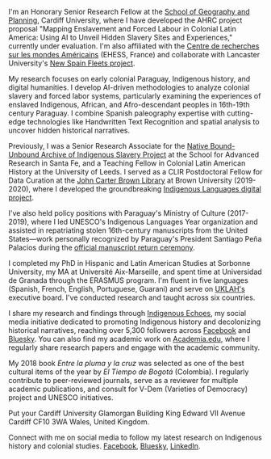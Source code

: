I'm an Honorary Senior Research Fellow at the [School of Geography and Planning](https://www.cardiff.ac.uk/geography-planning), Cardiff University, where I have developed the AHRC project proposal "Mapping Enslavement and Forced Labour in Colonial Latin America: Using AI to Unveil Hidden Slavery Sites and Experiences," currently under evaluation. I'm also affiliated with the [Centre de recherches sur les mondes Américains](https://www.ehess.fr/fr/centre/8168) (EHESS, France) and collaborate with Lancaster University's [New Spain Fleets project](https://wp.lancs.ac.uk/newspainfleets/?page_id=249&lang=en).

My research focuses on early colonial Paraguay, Indigenous history, and digital humanities. I develop AI-driven methodologies to analyze colonial slavery and forced labor systems, particularly examining the experiences of enslaved Indigenous, African, and Afro-descendant peoples in 16th-19th century Paraguay. I combine Spanish paleography expertise with cutting-edge technologies like Handwritten Text Recognition and spatial analysis to uncover hidden historical narratives.

Previously, I was a Senior Research Associate for the [Native Bound-Unbound Archive of Indigenous Slavery Project](https://nativeboundunbound.org/) at the School for Advanced Research in Santa Fe, and a Teaching Fellow in Colonial Latin American History at the University of Leeds. I served as a CLIR Postdoctoral Fellow for Data Curation at the [John Carter Brown Library](https://www.brown.edu/academics/libraries/john-carter-brown/) at Brown University (2019-2020), where I developed the groundbreaking [Indigenous Languages digital project](https://drive.google.com/open?id=1BHf-9nZ6ugSN0uylvSr7rrxBKmaYg4SU&usp=sharing).

I've also held policy positions with Paraguay's Ministry of Culture (2017-2019), where I led UNESCO's Indigenous Languages Year organization and assisted in repatriating stolen 16th-century manuscripts from the United States—work personally recognized by Paraguay's President Santiago Peña Palacios during the [official manuscript return ceremony](https://www.youtube.com/watch?v=CPsHkgQQoFM).

I completed my PhD in Hispanic and Latin American Studies at Sorbonne University, my MA at Université Aix-Marseille, and spent time at Universidad de Granada through the ERASMUS program. I'm fluent in five languages (Spanish, French, English, Portuguese, Guarani) and serve on [UKLAH's](https://www.uklah.org/) executive board. I've conducted research and taught across six countries.

I share my research and findings through [Indigenous Echoes](https://www.facebook.com/profile.php?id=61556216985777), my social media initiative dedicated to promoting Indigenous history and decolonizing historical narratives, reaching over 5,300 followers across [Facebook](https://www.facebook.com/profile.php?id=61556216985777) and [Bluesky](https://bsky.app/profile/indigenousechoes.bsky.social). You can also find my academic work on [Academia.edu](https://cardiff.academia.edu/GuillaumeCandela), where I regularly share research papers and engage with the academic community.

My 2018 book *Entre la pluma y la cruz* was selected as one of the best cultural items of the year by *El Tiempo de Bogotá* (Colombia). I regularly contribute to peer-reviewed journals, serve as a reviewer for multiple academic publications, and consult for V-Dem (Varieties of Democracy) project and UNESCO initiatives.

Put your Cardiff University
Glamorgan Building 
King Edward VII Avenue
Cardiff CF10 3WA
Wales, United Kingdom.

Connect with me on social media to follow my latest research on Indigenous history and colonial studies. [Facebook](https://www.facebook.com/guillaume.candela.5), [Bluesky](https://bsky.app/profile/guillaumecandela.bsky.social), [LinkedIn](https://www.linkedin.com/in/guillaume-candela-0446201a/?originalSubdomain=gf).
